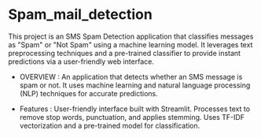 # Spam_mail_detection
This project is an SMS Spam Detection application that classifies messages as "Spam" or "Not Spam" using a machine learning model. It leverages text preprocessing techniques and a pre-trained classifier to provide instant predictions via a user-friendly web interface.
* OVERVIEW :
An application that detects whether an SMS message is spam or not. It uses machine learning and natural language processing (NLP) techniques for accurate predictions.

* Features :
User-friendly interface built with Streamlit.
Processes text to remove stop words, punctuation, and applies stemming.
Uses TF-IDF vectorization and a pre-trained model for classification.
